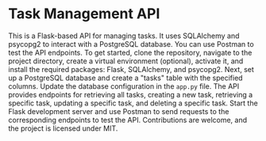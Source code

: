 # Task Management API

This is a Flask-based API for managing tasks. It uses SQLAlchemy and psycopg2 to interact with a PostgreSQL database. You can use Postman to test the API endpoints. To get started, clone the repository, navigate to the project directory, create a virtual environment (optional), activate it, and install the required packages: Flask, SQLAlchemy, and psycopg2. Next, set up a PostgreSQL database and create a "tasks" table with the specified columns. Update the database configuration in the `app.py` file. The API provides endpoints for retrieving all tasks, creating a new task, retrieving a specific task, updating a specific task, and deleting a specific task. Start the Flask development server and use Postman to send requests to the corresponding endpoints to test the API. Contributions are welcome, and the project is licensed under MIT.
